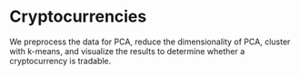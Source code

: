 # Cryptocurrencies

We preprocess the data for PCA, reduce the dimensionality of PCA, cluster with k-means, and visualize the results to determine whether a cryptocurrency is tradable. 

